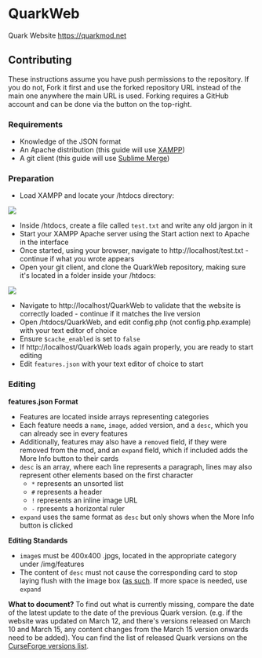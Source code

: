 # QuarkWeb
Quark Website
https://quarkmod.net

## Contributing

These instructions assume you have push permissions to the repository. If you do not, Fork it first and use the forked repository URL instead of the main one anywhere the main URL is used. Forking requires a GitHub account and can be done via the button on the top-right.

### Requirements
* Knowledge of the JSON format
* An Apache distribution (this guide will use [XAMPP](https://www.apachefriends.org/index.html))
* A git client (this guide will use [Sublime Merge](https://www.sublimemerge.com))

### Preparation
* Load XAMPP and locate your /htdocs directory:

![](https://puu.sh/IOXt8/c5d1fe53cb.png)

* Inside /htdocs, create a file called `test.txt` and write any old jargon in it
* Start your XAMPP Apache server using the Start action next to Apache in the interface
* Once started, using your browser, navigate to http://localhost/test.txt - continue if what you wrote appears
* Open your git client, and clone the QuarkWeb repository, making sure it's located in a folder inside your /htdocs:

![](https://puu.sh/IOXvg/d1f2889fff.png)

* Navigate to http://localhost/QuarkWeb to validate that the website is correctly loaded - continue if it matches the live version
* Open /htdocs/QuarkWeb, and edit config.php (not config.php.example) with your text editor of choice
* Ensure `$cache_enabled` is set to `false`
* If http://localhost/QuarkWeb loads again properly, you are ready to start editing
* Edit `features.json` with your text editor of choice to start

### Editing

**features.json Format**
* Features are located inside arrays representing categories
* Each feature needs a `name`, `image`, `added` version, and a `desc`, which you can already see in every features
* Additionally, features may also have a `removed` field, if they were removed from the mod, and an `expand` field, which if included adds the More Info button to their cards
* `desc` is an array, where each line represents a paragraph, lines may also represent other elements based on the first character
  * `*` represents an unsorted list
  * `#` represents a header
  * `!` represents an inline image URL
  * `-` rpresents a horizontal ruler
* `expand` uses the same format as `desc` but only shows when the More Info button is clicked

**Editing Standards**
* `image`s must be 400x400 .jpgs, located in the appropriate category under /img/features
* The content of `desc` must not cause the corresponding card to stop laying flush with the image box ([as such](https://puu.sh/IOXH6/dc278d90a6.png). If more space is needed, use `expand`

**What to document?**
To find out what is currently missing, compare the date of the latest update to the date of the previous Quark version. (e.g. if the website was updated on March 12, and there's versions released on March 10 and March 15, any content changes from the March 15 version onwards need to be added). You can find the list of released Quark versions on the [CurseForge versions list](https://www.curseforge.com/minecraft/mc-mods/quark/files).
